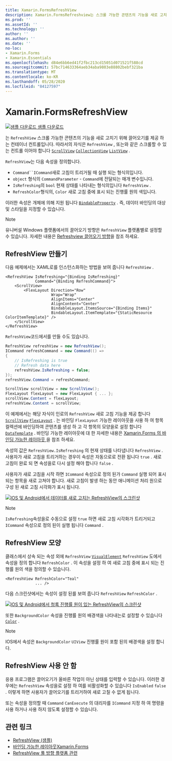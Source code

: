 ```yaml
---
title: Xamarin.FormsRefreshView
description: Xamarin.FormsRefreshview는 스크롤 가능한 콘텐츠의 기능을 새로 고치는 기능을 제공 하는 컨테이너 컨트롤입니다.
ms.prod: ''
ms.assetId: ''
ms.technology: ''
author: ''
ms.author: ''
ms.date: ''
no-loc:
- Xamarin.Forms
- Xamarin.Essentials
ms.openlocfilehash: d84e6bb6ed41f2fbc213cd15051d071521f588cd
ms.sourcegitcommit: 57bc714633364aeb34aba9803e88802bebf321ba
ms.translationtype: MT
ms.contentlocale: ko-KR
ms.lasthandoff: 05/28/2020
ms.locfileid: "84127597"
---
```

# <a name="xamarinforms-refreshview"></a>Xamarin.FormsRefreshView

[![샘플 다운로드](~/media/shared/download.png) 샘플 다운로드](https://docs.microsoft.com/samples/xamarin/xamarin-forms-samples/userinterface-refreshviewdemo/)

는 `RefreshView` 스크롤 가능한 콘텐츠의 기능을 새로 고치기 위해 끌어오기를 제공 하는 컨테이너 컨트롤입니다. 따라서의 자식은 `RefreshView` , 또는와 같은 스크롤할 수 있는 컨트롤 이어야 합니다 [`ScrollView`](xref:Xamarin.Forms.ScrollView) [`CollectionView`](xref:Xamarin.Forms.CollectionView) [`ListView`](xref:Xamarin.Forms.ListView) .

`RefreshView`는 다음 속성을 정의합니다.

- `Command``ICommand`새로 고침이 트리거될 때 실행 되는 형식의입니다.
- `object` 형식의 `CommandParameter` - `Command`에 전달되는 매개 변수입니다.
- `IsRefreshing`의 `bool` 현재 상태를 나타내는 형식의입니다 `RefreshView` .
- `RefreshColor`형식의, `Color` 새로 고침 중에 표시 되는 진행률 원의 색입니다.

이러한 속성은 개체에 의해 지원 됩니다 [`BindableProperty`](xref:Xamarin.Forms.BindableProperty) . 즉, 데이터 바인딩의 대상 및 스타일을 지정할 수 있습니다.

> [!NOTE]
> 유니버설 Windows 플랫폼에서의 끌어오기 방향은 `RefreshView` 플랫폼별로 설정할 수 있습니다. 자세한 내용은 [Refreshview 끌어오기 방향](~/xamarin-forms/platform/windows/refreshview-pulldirection.md)을 참조 하세요.

## <a name="create-a-refreshview"></a>RefreshView 만들기

다음 예제에서는 XAML로를 인스턴스화하는 방법을 보여 줍니다 `RefreshView` .

```xaml
<RefreshView IsRefreshing="{Binding IsRefreshing}"
             Command="{Binding RefreshCommand}">
    <ScrollView>
        <FlexLayout Direction="Row"
                    Wrap="Wrap"
                    AlignItems="Center"
                    AlignContent="Center"
                    BindableLayout.ItemsSource="{Binding Items}"
                    BindableLayout.ItemTemplate="{StaticResource ColorItemTemplate}" />
    </ScrollView>
</RefreshView>
```

`RefreshView`코드에서를 만들 수도 있습니다.

```csharp
RefreshView refreshView = new RefreshView();
ICommand refreshCommand = new Command(() =>
{
    // IsRefreshing is true
    // Refresh data here
    refreshView.IsRefreshing = false;
});
refreshView.Command = refreshCommand;

ScrollView scrollView = new ScrollView();
FlexLayout flexLayout = new FlexLayout { ... };
scrollView.Content = flexLayout;
refreshView.Content = scrollView;
```

이 예제에서는 해당 자식이 인로의 `RefreshView` 새로 고침 기능을 제공 합니다 [`ScrollView`](xref:Xamarin.Forms.ScrollView) [`FlexLayout`](xref:Xamarin.Forms.FlexLayout) . 는 바인딩 `FlexLayout` 가능한 레이아웃을 사용 하 여 항목 컬렉션에 바인딩하여 콘텐츠를 생성 하 고 각 항목의 모양을로 설정 합니다 [`DataTemplate`](xref:Xamarin.Forms.DataTemplate) . 바인딩 가능한 레이아웃에 대 한 자세한 내용은 [ Xamarin.Forms 의 바인딩 가능한 레이아웃 ](~/xamarin-forms/user-interface/layouts/bindable-layouts.md)을 참조 하세요.

속성의 값은 `RefreshView.IsRefreshing` 의 현재 상태를 나타냅니다 `RefreshView` . 사용자가 새로 고침을 트리거하는 경우이 속성은 자동으로로 전환 됩니다 `true` . 새로 고침이 완료 되 면 속성을로 다시 설정 해야 합니다 `false` .

사용자가 새로 고침을 시작 하면 `ICommand` 속성으로 정의 된가 `Command` 실행 되어 표시 되는 항목을 새로 고쳐야 합니다. 새로 고침이 발생 하는 동안 애니메이션 처리 원으로 구성 된 새로 고침 시각화가 표시 됩니다.

[![IOS 및 Android에서 데이터를 새로 고치는 RefreshView의 스크린샷](refreshview-images/default-progress-circle.png "RefreshView 데이터 새로 고침")](refreshview-images/default-progress-circle-large.png#lightbox "RefreshView 데이터 새로 고침")

> [!NOTE]
> `IsRefreshing`속성을로 수동으로 설정 `true` 하면 새로 고침 시각화가 트리거되고 `ICommand` 속성으로 정의 된이 실행 됩니다 `Command` .

## <a name="refreshview-appearance"></a>RefreshView 모양

클래스에서 상속 되는 속성 외에 `RefreshView` [`VisualElement`](xref:Xamarin.Forms.VisualElement) `RefreshView` 도에서 속성을 정의 합니다 `RefreshColor` . 이 속성을 설정 하 여 새로 고침 중에 표시 되는 진행률 원의 색을 정의할 수 있습니다.

```xaml
<RefreshView RefreshColor="Teal"
             ... />
```

다음 스크린샷에서는 속성이 설정 된를 보여 줍니다 `RefreshView` `RefreshColor` .

[![IOS 및 Android에서 청록 진행률 원이 있는 RefreshView의 스크린샷](refreshview-images/teal-progress-circle.png "청록 진행률 원이 있는 RefreshView")](refreshview-images/teal-progress-circle-large.png#lightbox "청록 진행률 원이 있는 RefreshView")

또한 `BackgroundColor` 속성을 진행률 원의 배경색을 나타내는로 설정할 수 있습니다 [`Color`](xref:Xamarin.Forms.Color) .

> [!NOTE]
> IOS에서 속성은 `BackgroundColor` `UIView` 진행률 원이 포함 된의 배경색을 설정 합니다.

## <a name="disable-a-refreshview"></a>RefreshView 사용 안 함

응용 프로그램은 끌어오기가 올바른 작업이 아닌 상태를 입력할 수 있습니다. 이러한 경우에는 `RefreshView` 속성을로 설정 하 여를 비활성화할 수 있습니다 `IsEnabled` `false` . 이렇게 하면 사용자가 끌어오기를 트리거하여 새로 고칠 수 없게 됩니다.

또는 속성을 정의할 때 `Command` `CanExecute` 의 대리자를 `ICommand` 지정 하 여 명령을 사용 하거나 사용 하지 않도록 설정할 수 있습니다.

## <a name="related-links"></a>관련 링크

- [RefreshView (샘플)](https://docs.microsoft.com/samples/xamarin/xamarin-forms-samples/userinterface-refreshviewdemo/)
- [바인딩 가능한 레이아웃Xamarin.Forms](~/xamarin-forms/user-interface/layouts/bindable-layouts.md)
- [RefreshView 풀 방향 플랫폼 관련](~/xamarin-forms/platform/windows/refreshview-pulldirection.md)
